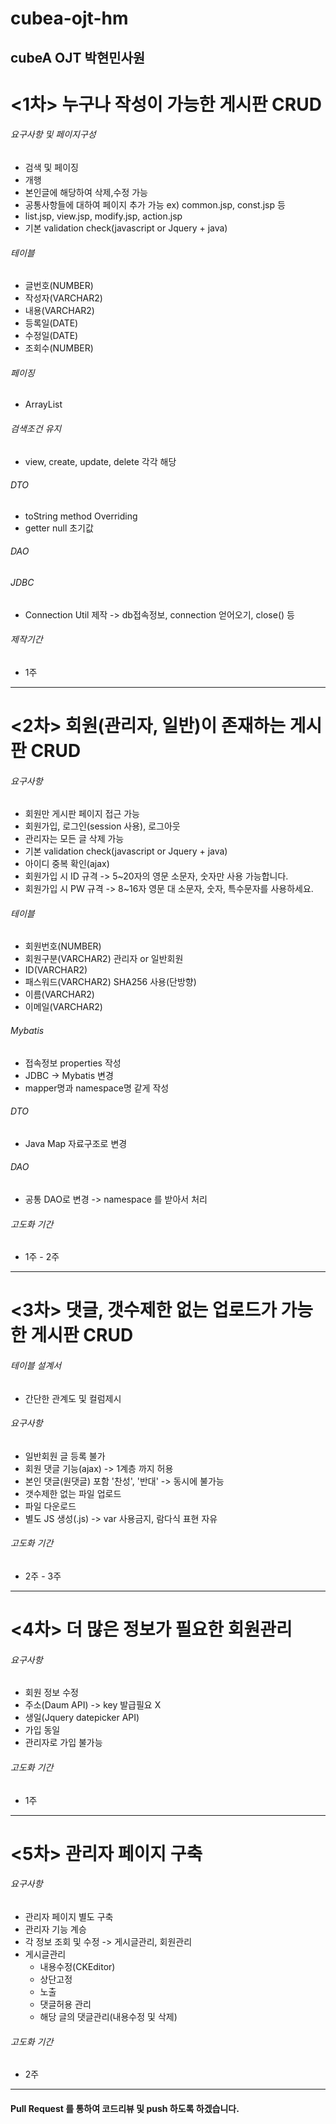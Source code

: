 # cubea-ojt-hm
## cubeA OJT 박현민사원

# <1차> 누구나 작성이 가능한 게시판 CRUD
###### 요구사항 및 페이지구성
  * 검색 및 페이징
  * 개행
  * 본인글에 해당하여 삭제,수정 가능
  * 공통사항들에 대하여 페이지 추가 가능 ex) common.jsp, const.jsp 등
  * list.jsp, view.jsp, modify.jsp, action.jsp
  * 기본 validation check(javascript or Jquery + java)
###### 테이블
  * 글번호(NUMBER)
  * 작성자(VARCHAR2)
  * 내용(VARCHAR2)
  * 등록일(DATE)
  * 수정일(DATE)
  * 조회수(NUMBER)
###### 페이징
  * ArrayList<Integer>
###### 검색조건 유지
  * view, create, update, delete 각각 해당
###### DTO
  * toString method Overriding
  * getter null 초기값
###### DAO
###### JDBC
  * Connection Util 제작 -> db접속정보, connection 얻어오기, close() 등
###### 제작기간
  * 1주

---------------------------------------------------------------------------------------------------------------------------------------------------


# <2차> 회원(관리자, 일반)이 존재하는 게시판 CRUD
###### 요구사항
  * 회원만 게시판 페이지 접근 가능
  * 회원가입, 로그인(session 사용), 로그아웃
  * 관리자는 모든 글 삭제 가능
  * 기본 validation check(javascript or Jquery + java)
  * 아이디 중복 확인(ajax)
  * 회원가입 시 ID 규격 -> 5~20자의 영문 소문자, 숫자만 사용 가능합니다.
  * 회원가입 시 PW 규격 ->  8~16자 영문 대 소문자, 숫자, 특수문자를 사용하세요.
###### 테이블
  * 회원번호(NUMBER)
  * 회원구분(VARCHAR2) 관리자 or 일반회원
  * ID(VARCHAR2)
  * 패스워드(VARCHAR2) SHA256 사용(단방향)
  * 이름(VARCHAR2)
  * 이메일(VARCHAR2)
###### Mybatis
  * 접속정보 properties 작성
  * JDBC -> Mybatis 변경
  * mapper명과 namespace명 같게 작성
###### DTO
  * Java Map 자료구조로 변경
###### DAO
  * 공통 DAO로 변경 -> namespace 를 받아서 처리
###### 고도화 기간
  * 1주 - 2주

---------------------------------------------------------------------------------------------------------------------------------------------------


# <3차> 댓글, 갯수제한 없는 업로드가 가능한 게시판 CRUD
###### 테이블 설계서
  * 간단한 관계도 및 컬럼제시
###### 요구사항
  * 일반회원 글 등록 불가
  * 회원 댓글 기능(ajax) -> 1계층 까지 허용
  * 본인 댓글(원댓글) 포함 '찬성', '반대' -> 동시에 불가능
  * 갯수제한 없는 파일 업로드
  * 파일 다운로드
  * 별도 JS 생성(.js) -> var 사용금지, 람다식 표현 자유
###### 고도화 기간
  * 2주 - 3주

---------------------------------------------------------------------------------------------------------------------------------------------------


# <4차> 더 많은 정보가 필요한 회원관리
###### 요구사항
  * 회원 정보 수정
  * 주소(Daum API) -> key 발급필요 X
  * 생일(Jquery datepicker API)
  * 가입 동일
  * 관리자로 가입 불가능
###### 고도화 기간
  * 1주


---------------------------------------------------------------------------------------------------------------------------------------------------


# <5차> 관리자 페이지 구축
###### 요구사항
  * 관리자 페이지 별도 구축
  * 관리자 기능 계승
  * 각 정보 조회 및 수정 -> 게시글관리, 회원관리
  * 게시글관리
    * 내용수정(CKEditor)
    * 상단고정
    * 노출
    * 댓글허용 관리
    * 해당 글의 댓글관리(내용수정 및 삭제)
###### 고도화 기간
  * 2주


---------------------------------------------------------------------------------------------------------------------------------------------------


#### Pull Request 를 통하여 코드리뷰 및 push 하도록 하겠습니다.
